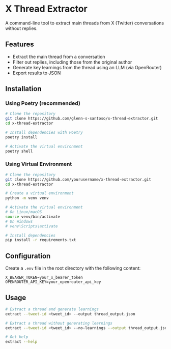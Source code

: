 # X Thread Extractor

A command-line tool to extract main threads from X (Twitter) conversations without replies.

## Features

- Extract the main thread from a conversation
- Filter out replies, including those from the original author
- Generate key learnings from the thread using an LLM (via OpenRouter)
- Export results to JSON

## Installation

### Using Poetry (recommended)

```bash
# Clone the repository
git clone https://github.com/glenn-s-santoso/x-thread-extractor.git
cd x-thread-extractor

# Install dependencies with Poetry
poetry install

# Activate the virtual environment
poetry shell
```

### Using Virtual Environment

```bash
# Clone the repository
git clone https://github.com/yourusername/x-thread-extractor.git
cd x-thread-extractor

# Create a virtual environment
python -m venv venv

# Activate the virtual environment
# On Linux/macOS
source venv/bin/activate
# On Windows
# venv\Scripts\activate

# Install dependencies
pip install -r requirements.txt
```

## Configuration

Create a `.env` file in the root directory with the following content:

```
X_BEARER_TOKEN=your_x_bearer_token
OPENROUTER_API_KEY=your_openrouter_api_key
```

## Usage

```bash
# Extract a thread and generate learnings
extract --tweet-id <tweet_id> --output thread_output.json

# Extract a thread without generating learnings
extract --tweet-id <tweet_id> --no-learnings --output thread_output.json

# Get help
extract --help
```